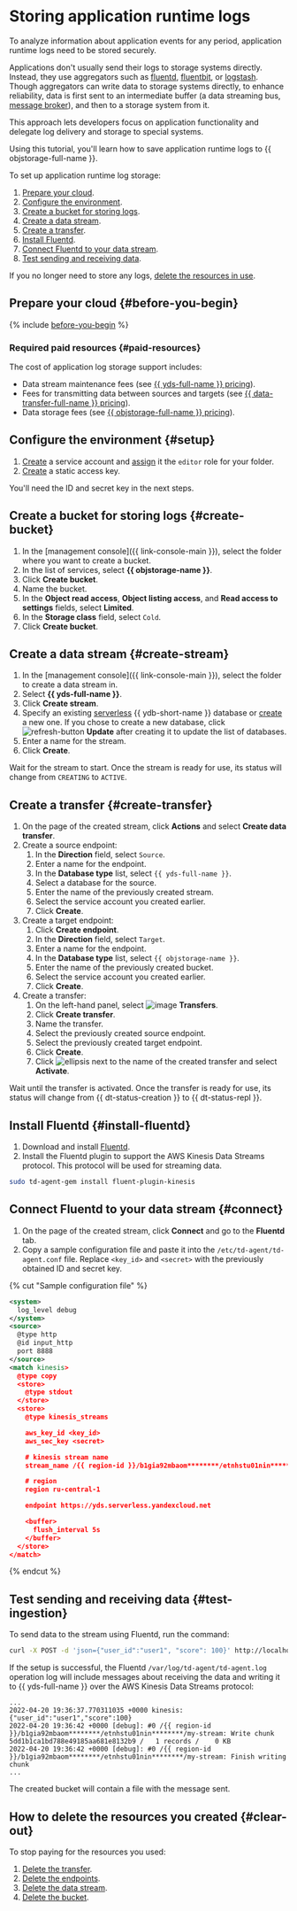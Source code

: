 # Storing application runtime logs


To analyze information about application events for any period, application runtime logs need to be stored securely.

Applications don't usually send their logs to storage systems directly. Instead, they use aggregators such as [fluentd](https://www.fluentd.org), [fluentbit](https://fluentbit.io), or [logstash](https://www.elastic.co/logstash/). Though aggregators can write data to storage systems directly, to enhance reliability, data is first sent to an intermediate buffer (a data streaming bus, [message broker](https://en.wikipedia.org/wiki/Message_broker)), and then to a storage system from it.

This approach lets developers focus on application functionality and delegate log delivery and storage to special systems.

Using this tutorial, you'll learn how to save application runtime logs to {{ objstorage-full-name }}.

To set up application runtime log storage:

1. [Prepare your cloud](#before-you-begin).
1. [Configure the environment](#setup).
1. [Create a bucket for storing logs](#create-bucket).
1. [Create a data stream](#create-stream).
1. [Create a transfer](#create-transfer).
1. [Install Fluentd](#install-fluentd).
1. [Connect Fluentd to your data stream](#connect).
1. [Test sending and receiving data](#test-ingestion).

If you no longer need to store any logs, [delete the resources in use](#clear-out).

## Prepare your cloud {#before-you-begin}

{% include [before-you-begin](../_tutorials_includes/before-you-begin.md) %}

### Required paid resources {#paid-resources}

The cost of application log storage support includes:

* Data stream maintenance fees (see [{{ yds-full-name }} pricing](../../data-streams/pricing.md)).
* Fees for transmitting data between sources and targets (see [{{ data-transfer-full-name }} pricing](../../data-transfer/pricing.md)).
* Data storage fees (see [{{ objstorage-full-name }} pricing](../../storage/pricing.md)).

## Configure the environment {#setup}

1. [Create](../../iam/operations/sa/create.md) a service account and [assign](../../iam/operations/sa/assign-role-for-sa.md) it the `editor` role for your folder.
1. [Create](../../iam/operations/sa/create-access-key.md) a static access key.

You'll need the ID and secret key in the next steps.

## Create a bucket for storing logs {#create-bucket}

1. In the [management console]({{ link-console-main }}), select the folder where you want to create a bucket.
1. In the list of services, select **{{ objstorage-name }}**.
1. Click **Create bucket**.
1. Name the bucket.
1. In the **Object read access**, **Object listing access**, and **Read access to settings** fields, select **Limited**.
1. In the **Storage class** field, select `Cold`.
1. Click **Create bucket**.

## Create a data stream {#create-stream}

1. In the [management console]({{ link-console-main }}), select the folder to create a data stream in.
1. Select **{{ yds-full-name }}**.
1. Click **Create stream**.
1. Specify an existing [serverless](../../ydb/concepts/serverless-and-dedicated.md#serverless) {{ ydb-short-name }} database or [create](../../ydb/quickstart.md#serverless) a new one. If you chose to create a new database, click ![refresh-button](../../_assets/data-streams/refresh-button.svg) **Update** after creating it to update the list of databases.
1. Enter a name for the stream.
1. Click **Create**.

Wait for the stream to start. Once the stream is ready for use, its status will change from `CREATING` to `ACTIVE`.

## Create a transfer {#create-transfer}

1. On the page of the created stream, click **Actions** and select **Create data transfer**.
1. Create a source endpoint:
   1. In the **Direction** field, select `Source`.
   1. Enter a name for the endpoint.
   1. In the **Database type** list, select `{{ yds-full-name }}`.
   1. Select a database for the source.
   1. Enter the name of the previously created stream.
   1. Select the service account you created earlier.
   1. Click **Create**.
1. Create a target endpoint:
   1. Click **Create endpoint**.
   1. In the **Direction** field, select `Target`.
   1. Enter a name for the endpoint.
   1. In the **Database type** list, select `{{ objstorage-name }}`.
   1. Enter the name of the previously created bucket.
   1. Select the service account you created earlier.
   1. Click **Create**.
1. Create a transfer:
   1. On the left-hand panel, select ![image](../../_assets/data-transfer/transfer.svg) **Transfers**.
   1. Click **Create transfer**.
   1. Name the transfer.
   1. Select the previously created source endpoint.
   1. Select the previously created target endpoint.
   1. Click **Create**.
   1. Click ![ellipsis](../../_assets/horizontal-ellipsis.svg) next to the name of the created transfer and select **Activate**.

Wait until the transfer is activated. Once the transfer is ready for use, its status will change from {{ dt-status-creation }} to {{ dt-status-repl }}.

## Install Fluentd {#install-fluentd}

1. Download and install [Fluentd](https://www.fluentd.org/download).
1. Install the Fluentd plugin to support the AWS Kinesis Data Streams protocol. This protocol will be used for streaming data.

```bash
sudo td-agent-gem install fluent-plugin-kinesis
```

## Connect Fluentd to your data stream {#connect}

1. On the page of the created stream, click **Connect** and go to the **Fluentd** tab.
1. Copy a sample configuration file and paste it into the `/etc/td-agent/td-agent.conf` file. Replace `<key_id>` and `<secret>` with the previously obtained ID and secret key.

{% cut "Sample configuration file" %}

```xml
<system>
  log_level debug
</system>
<source>
  @type http
  @id input_http
  port 8888
</source>
<match kinesis>
  @type copy
  <store>
    @type stdout
  </store>
  <store>
    @type kinesis_streams

    aws_key_id <key_id>
    aws_sec_key <secret>

    # kinesis stream name
    stream_name /{{ region-id }}/b1gia92mbaom********/etnhstu01nin********/my-stream

    # region
    region ru-central-1

    endpoint https://yds.serverless.yandexcloud.net

    <buffer>
      flush_interval 5s
    </buffer>
  </store>
</match>
```

{% endcut %}

## Test sending and receiving data {#test-ingestion}

To send data to the stream using Fluentd, run the command:

```bash
curl -X POST -d 'json={"user_id":"user1", "score": 100}' http://localhost:8888/kinesis
```

If the setup is successful, the Fluentd `/var/log/td-agent/td-agent.log` operation log will include messages about receiving the data and writing it to {{ yds-full-name }} over the AWS Kinesis Data Streams protocol:

```text
...
2022-04-20 19:36:37.770311035 +0000 kinesis: {"user_id":"user1","score":100}
2022-04-20 19:36:42 +0000 [debug]: #0 /{{ region-id }}/b1gia92mbaom********/etnhstu01nin********/my-stream: Write chunk 5dd1b1ca1bd788e49185aa681e8132b9 /   1 records /    0 KB
2022-04-20 19:36:42 +0000 [debug]: #0 /{{ region-id }}/b1gia92mbaom********/etnhstu01nin********/my-stream: Finish writing chunk
...
```

The created bucket will contain a file with the message sent.

## How to delete the resources you created {#clear-out}

To stop paying for the resources you used:

1. [Delete the transfer](../../data-transfer/operations/transfer.md#delete).
1. [Delete the endpoints](../../data-transfer/operations/endpoint/index.md#delete).
1. [Delete the data stream](../../data-streams/operations/manage-streams.md#delete-data-stream).
1. [Delete the bucket](../../storage/operations/buckets/delete.md).
